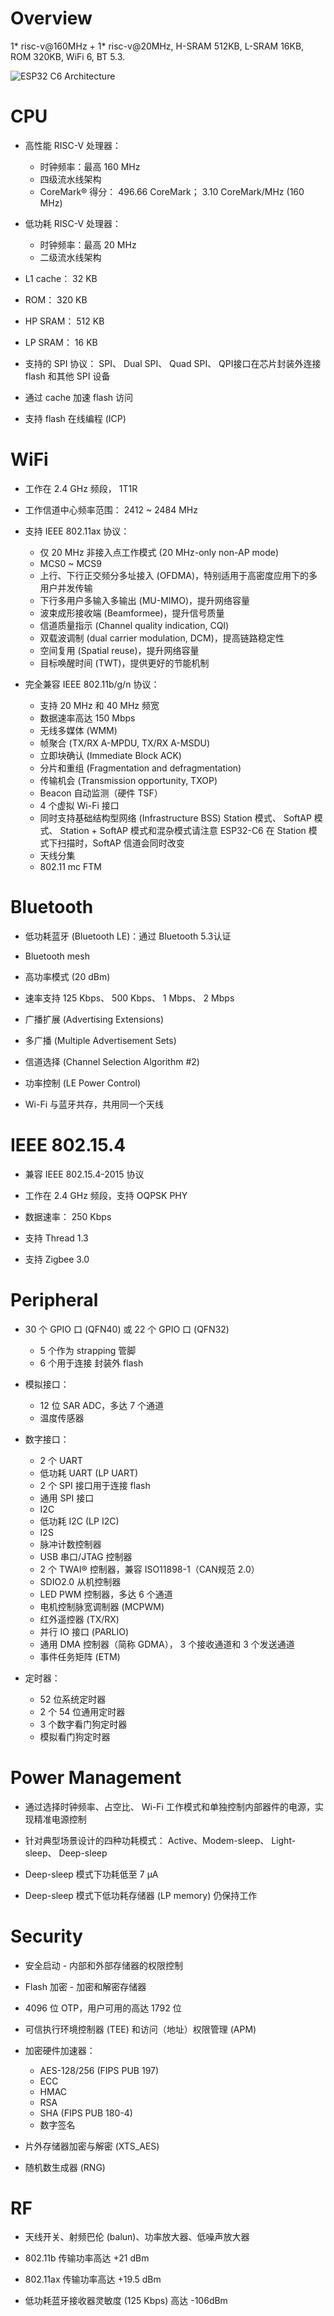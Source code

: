 
# Overview

1* risc-v@160MHz + 1* risc-v@20MHz, H-SRAM 512KB, L-SRAM 16KB, ROM 320KB, WiFi 6, BT 5.3.

![ESP32 C6 Architecture](res/esp32-c6-architecture.png)


# CPU

- 高性能 RISC-V 处理器：

    - 时钟频率：最高 160 MHz
    - 四级流水线架构
    - CoreMark® 得分： 496.66 CoreMark； 3.10 CoreMark/MHz (160 MHz)

- 低功耗 RISC-V 处理器：

    - 时钟频率：最高 20 MHz
    - 二级流水线架构

- L1 cache： 32 KB

- ROM： 320 KB

- HP SRAM： 512 KB

- LP SRAM： 16 KB

- 支持的 SPI 协议： SPI、 Dual SPI、 Quad SPI、 QPI接口在芯片封装外连接 flash 和其他 SPI 设备

- 通过 cache 加速 flash 访问

- 支持 flash 在线编程 (ICP)


# WiFi

- 工作在 2.4 GHz 频段， 1T1R

- 工作信道中心频率范围： 2412 ~ 2484 MHz

- 支持 IEEE 802.11ax 协议：

    - 仅 20 MHz 非接入点工作模式 (20 MHz-only non-AP mode)
    - MCS0 ~ MCS9
    - 上行、下行正交频分多址接入 (OFDMA)，特别适用于高密度应用下的多用户并发传输
    - 下行多用户多输入多输出 (MU-MIMO)，提升网络容量
    - 波束成形接收端 (Beamformee)，提升信号质量
    - 信道质量指示 (Channel quality indication, CQI)
    - 双载波调制 (dual carrier modulation, DCM)，提高链路稳定性
    - 空间复用 (Spatial reuse)，提升网络容量
    - 目标唤醒时间 (TWT)，提供更好的节能机制

- 完全兼容 IEEE 802.11b/g/n 协议：

    - 支持 20 MHz 和 40 MHz 频宽
    - 数据速率高达 150 Mbps
    - 无线多媒体 (WMM)
    - 帧聚合 (TX/RX A-MPDU, TX/RX A-MSDU)
    - 立即块确认 (Immediate Block ACK)
    - 分片和重组 (Fragmentation and defragmentation)
    - 传输机会 (Transmission opportunity, TXOP)
    - Beacon 自动监测（硬件 TSF）
    - 4 个虚拟 Wi-Fi 接口
    - 同时支持基础结构型网络 (Infrastructure BSS) Station 模式、 SoftAP 模式、 Station + SoftAP 模式和混杂模式请注意 ESP32-C6 在 Station 模式下扫描时，SoftAP 信道会同时改变
    - 天线分集
    - 802.11 mc FTM


# Bluetooth

- 低功耗蓝牙 (Bluetooth LE)：通过 Bluetooth 5.3认证

- Bluetooth mesh

- 高功率模式 (20 dBm)

- 速率支持 125 Kbps、 500 Kbps、 1 Mbps、 2 Mbps

- 广播扩展 (Advertising Extensions)

- 多广播 (Multiple Advertisement Sets)

- 信道选择 (Channel Selection Algorithm #2)

- 功率控制 (LE Power Control)

- Wi-Fi 与蓝牙共存，共用同一个天线


# IEEE 802.15.4

- 兼容 IEEE 802.15.4-2015 协议

- 工作在 2.4 GHz 频段，支持 OQPSK PHY

- 数据速率： 250 Kbps

- 支持 Thread 1.3

- 支持 Zigbee 3.0


# Peripheral

- 30 个 GPIO 口 (QFN40) 或 22 个 GPIO 口 (QFN32)

    - 5 个作为 strapping 管脚
    - 6 个用于连接 封装外 flash

- 模拟接口：

    - 12 位 SAR ADC，多达 7 个通道
    - 温度传感器

- 数字接口：

    - 2 个 UART
    - 低功耗 UART (LP UART)
    - 2 个 SPI 接口用于连接 flash
    - 通用 SPI 接口
    - I2C
    - 低功耗 I2C (LP I2C)
    - I2S
    - 脉冲计数控制器
    - USB 串口/JTAG 控制器
    - 2 个 TWAI® 控制器，兼容 ISO11898-1（CAN规范 2.0）
    - SDIO2.0 从机控制器
    - LED PWM 控制器，多达 6 个通道
    - 电机控制脉宽调制器 (MCPWM)
    - 红外遥控器 (TX/RX)
    - 并行 IO 接口 (PARLIO)
    - 通用 DMA 控制器（简称 GDMA）， 3 个接收通道和 3 个发送通道
    - 事件任务矩阵 (ETM)

- 定时器：

    - 52 位系统定时器
    - 2 个 54 位通用定时器
    - 3 个数字看门狗定时器
    - 模拟看门狗定时器


# Power Management

- 通过选择时钟频率、占空比、 Wi-Fi 工作模式和单独控制内部器件的电源，实现精准电源控制

- 针对典型场景设计的四种功耗模式： Active、Modem-sleep、 Light-sleep、 Deep-sleep

- Deep-sleep 模式下功耗低至 7 µA

- Deep-sleep 模式下低功耗存储器 (LP memory) 仍保持工作


# Security

- 安全启动 - 内部和外部存储器的权限控制

- Flash 加密 - 加密和解密存储器

- 4096 位 OTP，用户可用的高达 1792 位

- 可信执行环境控制器 (TEE) 和访问（地址）权限管理 (APM)

- 加密硬件加速器：

    - AES-128/256 (FIPS PUB 197)
    - ECC
    - HMAC
    - RSA
    - SHA (FIPS PUB 180-4)
    - 数字签名

- 片外存储器加密与解密 (XTS_AES)

- 随机数生成器 (RNG)


# RF

- 天线开关、射频巴伦 (balun)、功率放大器、低噪声放大器

- 802.11b 传输功率高达 +21 dBm

- 802.11ax 传输功率高达 +19.5 dBm

- 低功耗蓝牙接收器灵敏度 (125 Kbps) 高达 -106dBm

